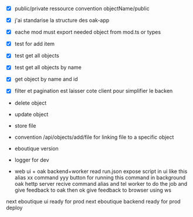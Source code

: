  
- [x] public/private ressource
convention objectName/public
- [x] j'ai standarise la structure des oak-app
-[x] eache mod must export needed object from mod.ts or types

-[x] test for add item 
-[x]  test get all objects
-[x]  test get all objects by name
-[x]  get object by name and id
-[x] filter et pagination est laisser cote client pour simplifier le backen

 

- delete object
- update object
- store file
- convention 
     /api/objects/add/file
     for linking file to a specific object

- eboutique version



- logger for dev
 
- web ui + oak backend+worker
read run.json
expose script in ui like this
alias xx
command yyy
button for running this command 
in background oak hettp server recive command alias
and tel worker to do the job and give feedback to oak 
then ok give feedback to browser using ws



next eboutique ui ready for prod
next eboutique backend ready for prod
deploy